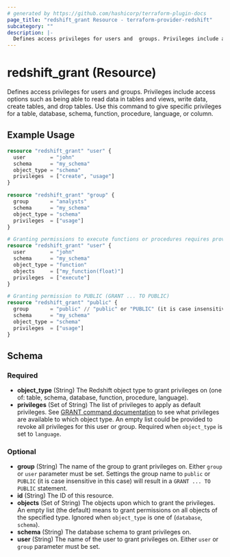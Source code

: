 ```yaml
---
# generated by https://github.com/hashicorp/terraform-plugin-docs
page_title: "redshift_grant Resource - terraform-provider-redshift"
subcategory: ""
description: |-
  Defines access privileges for users and  groups. Privileges include access options such as being able to read data in tables and views, write data, create tables, and drop tables. Use this command to give specific privileges for a table, database, schema, function, procedure, language, or column.
---
```


# redshift_grant (Resource)

Defines access privileges for users and  groups. Privileges include access options such as being able to read data in tables and views, write data, create tables, and drop tables. Use this command to give specific privileges for a table, database, schema, function, procedure, language, or column.

## Example Usage

```terraform
resource "redshift_grant" "user" {
  user        = "john"
  schema      = "my_schema"
  object_type = "schema"
  privileges  = ["create", "usage"]
}

resource "redshift_grant" "group" {
  group       = "analysts"
  schema      = "my_schema"
  object_type = "schema"
  privileges  = ["usage"]
}

# Granting permissions to execute functions or procedures requires providing their arguments' types
resource "redshift_grant" "user" {
  user        = "john"
  schema      = "my_schema"
  object_type = "function"
  objects     = ["my_function(float)"]
  privileges  = ["execute"]
}

# Granting permission to PUBLIC (GRANT ... TO PUBLIC)
resource "redshift_grant" "public" {
  group       = "public" // "public" or "PUBLIC" (it is case insensitive for this case) here indicates we want grant TO PUBLIC, not "public" group which cannot even be created in Redshift (keyword).
  schema      = "my_schema"
  object_type = "schema"
  privileges  = ["usage"]
}
```

<!-- schema generated by tfplugindocs -->
## Schema

### Required

- **object_type** (String) The Redshift object type to grant privileges on (one of: table, schema, database, function, procedure, language).
- **privileges** (Set of String) The list of privileges to apply as default privileges. See [GRANT command documentation](https://docs.aws.amazon.com/redshift/latest/dg/r_GRANT.html) to see what privileges are available to which object type. An empty list could be provided to revoke all privileges for this user or group. Required when `object_type` is set to `language`.

### Optional

- **group** (String) The name of the group to grant privileges on. Either `group` or `user` parameter must be set. Settings the group name to `public` or `PUBLIC` (it is case insensitive in this case) will result in a `GRANT ... TO PUBLIC` statement.
- **id** (String) The ID of this resource.
- **objects** (Set of String) The objects upon which to grant the privileges. An empty list (the default) means to grant permissions on all objects of the specified type. Ignored when `object_type` is one of (`database`, `schema`).
- **schema** (String) The database schema to grant privileges on.
- **user** (String) The name of the user to grant privileges on. Either `user` or `group` parameter must be set.


